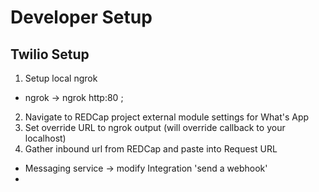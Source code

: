 # Developer Setup


## Twilio Setup


1. Setup local ngrok
- ngrok -> ngrok  http:80 ;

2. Navigate to REDCap project external module settings for What's App
3. Set override URL to ngrok output (will override callback to your localhost)
4. Gather inbound url from REDCap and paste into Request URL
- Messaging service -> modify Integration 'send a webhook'
-
